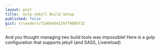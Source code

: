 ```yaml
---
layout: post
title:  Gulp-Jekyll Build Setup
published: false
gist: trsanders/72d6b4542197f9085f32
---
```


And you thought managing two build tools was impossible! Here is a gulp configuration that supports jekyll (and SASS, Livereload)
